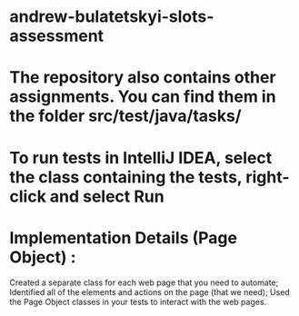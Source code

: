 # andrew-bulatetskyi-slots-assessment

# The repository also contains other assignments. You can find them in the folder src/test/java/tasks/

# To run tests in IntelliJ IDEA, select the class containing the tests, right-click and select Run

# Implementation Details (Page Object) :
Created a separate class for each web page that you need to automate;
Identified all of the elements and actions on the page (that we need);
Used the Page Object classes in your tests to interact with the web pages.
